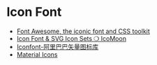# Icon Font

- [Font Awesome, the iconic font and CSS toolkit](http://fontawesome.io/)
- [Icon Font & SVG Icon Sets ❍ IcoMoon](https://icomoon.io/)
- [Iconfont-阿里巴巴矢量图标库](http://www.iconfont.cn/)
- [Material Icons](http://google.github.io/material-design-icons/)

